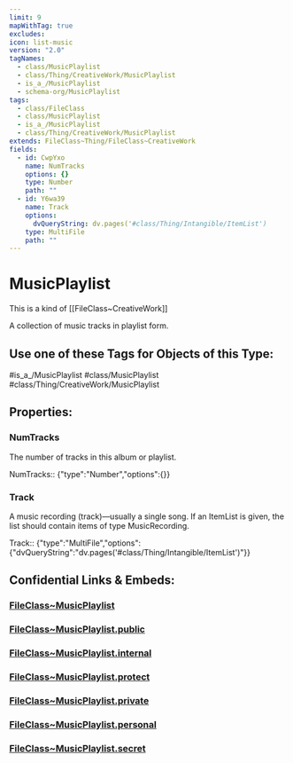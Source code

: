 ```yaml
---
limit: 9
mapWithTag: true
excludes: 
icon: list-music
version: "2.0"
tagNames:
  - class/MusicPlaylist
  - class/Thing/CreativeWork/MusicPlaylist
  - is_a_/MusicPlaylist
  - schema-org/MusicPlaylist
tags:
  - class/FileClass
  - class/MusicPlaylist
  - is_a_/MusicPlaylist
  - class/Thing/CreativeWork/MusicPlaylist
extends: FileClass~Thing/FileClass~CreativeWork
fields:
  - id: CwpYxo
    name: NumTracks
    options: {}
    type: Number
    path: ""
  - id: Y6wa39
    name: Track
    options:
      dvQueryString: dv.pages('#class/Thing/Intangible/ItemList')
    type: MultiFile
    path: ""
---
```


# MusicPlaylist
This is a kind of [[FileClass~CreativeWork]]

A collection of music tracks in playlist form.


## Use one of these Tags for Objects of this Type:

#is_a_/MusicPlaylist
#class/MusicPlaylist
#class/Thing/CreativeWork/MusicPlaylist

## Properties:

### NumTracks
The number of tracks in this album or playlist.

NumTracks:: {"type":"Number","options":{}}

### Track
A music recording (track)&#x2014;usually a single song. If an ItemList is given, the list should contain items of type MusicRecording.

Track:: {"type":"MultiFile","options":{"dvQueryString":"dv.pages('#class/Thing/Intangible/ItemList')"}}


## Confidential Links & Embeds: 

### [FileClass~MusicPlaylist](/_Standards/fileClass/FileClass~Thing/FileClass~CreativeWork/FileClass~MusicPlaylist.md) 

### [FileClass~MusicPlaylist.public](/_public/fileClass/FileClass~Thing/FileClass~CreativeWork/FileClass~MusicPlaylist.public.md) 

### [FileClass~MusicPlaylist.internal](/_internal/fileClass/FileClass~Thing/FileClass~CreativeWork/FileClass~MusicPlaylist.internal.md) 

### [FileClass~MusicPlaylist.protect](/_protect/fileClass/FileClass~Thing/FileClass~CreativeWork/FileClass~MusicPlaylist.protect.md) 

### [FileClass~MusicPlaylist.private](/_private/fileClass/FileClass~Thing/FileClass~CreativeWork/FileClass~MusicPlaylist.private.md) 

### [FileClass~MusicPlaylist.personal](/_personal/fileClass/FileClass~Thing/FileClass~CreativeWork/FileClass~MusicPlaylist.personal.md) 

### [FileClass~MusicPlaylist.secret](/_secret/fileClass/FileClass~Thing/FileClass~CreativeWork/FileClass~MusicPlaylist.secret.md)

